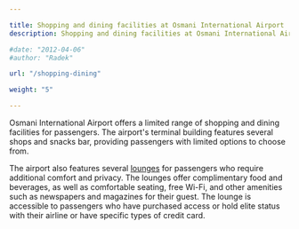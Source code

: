 ```yaml
---

title: Shopping and dining facilities at Osmani International Airport
description: Shopping and dining facilities at Osmani International Airport (ZYL)

#date: "2012-04-06"
#author: "Radek"

url: "/shopping-dining"

weight: "5"

---
```


Osmani International Airport offers a limited range of shopping and dining facilities for passengers. The airport's terminal building features several shops and snacks bar, providing passengers with limited options to choose from.

The airport also features several [lounges](/lounge/) for passengers who require additional comfort and privacy. The lounges offer complimentary food and beverages, as well as comfortable seating, free Wi-Fi, and other amenities such as newspapers and magazines for their guest. The lounge is accessible to passengers who have purchased access or hold elite status with their airline or have specific types of credit card.


